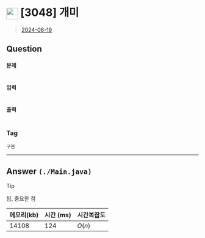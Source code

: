 # <img src="https://d2gd6pc034wcta.cloudfront.net/tier/7.svg" width="30" height="30" style="vertical-align: middle;"/> [3048] 개미
> [2024-06-19](https://www.acmicpc.net/problem/3048)

## Question
#### 문제
``` 
```
#### 입력
``` 
```
#### 출력
``` 
```

### Tag
`구현`

--- 

## Answer `(./Main.java)`

> [!tip]
> 팁, 중요한 점


| 메모리(kb) | 시간  (ms) | 시간복잡도 |
|---------|----------|-------|
| 14108   | 124       | $O(n)$    |
